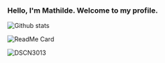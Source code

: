 
### Hello, I'm Mathilde. Welcome to my profile. 



![Github stats](https://github-readme-stats.vercel.app/api?username=mathilderiv)

![ReadMe Card](https://github-readme-stats.vercel.app/api/pin/?username=mathilderiv&repo=happy-cow-web)

![DSCN3013](https://user-images.githubusercontent.com/102386825/175369877-e7aeb1a3-04bf-4407-ac86-a206269b967f.JPG)
